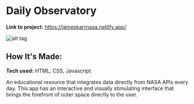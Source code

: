 # Daily Observatory

**Link to project:** https://jameskarrnasa.netlify.app/

![alt tag](https://i.ibb.co/q99JjMs/unnamed.png) 

## How It's Made:
**Tech used:** HTML, CSS, Javascript

An educational resource that integrates data directly from NASA APIs every day. This app has an interactive and visually stimulating interface that brings the forefront of outer space directly to the user.
